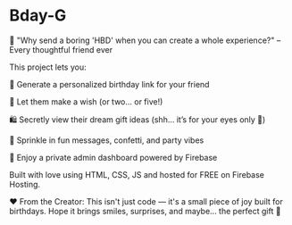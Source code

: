 # Bday-G

🧁 "Why send a boring 'HBD' when you can create a whole experience?" – Every thoughtful friend ever

This project lets you:

🎈 Generate a personalized birthday link for your friend

🎂 Let them make a wish (or two... or five!)

🛍️ Secretly view their dream gift ideas (shh... it’s for your eyes only 👀)

💬 Sprinkle in fun messages, confetti, and party vibes

🔐 Enjoy a private admin dashboard powered by Firebase

Built with love using HTML, CSS, JS and hosted for FREE on Firebase Hosting.

❤️ From the Creator:
This isn't just code — it's a small piece of joy built for birthdays. Hope it brings smiles, surprises, and maybe... the perfect gift 🎁
